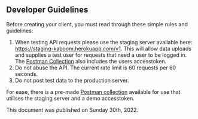 ## Developer Guidelines

Before creating your client, you must read through these simple rules and guidelines:
1. When testing API requests please use the staging server available here: https://staging-kaboom.herokuapp.com/v1. This will allow data uploads and supplies a test user for requests that need a user to be logged in. The [Postman Collection]() also includes the users accesstoken.
2. Do not abuse the API. The current rate limit is 60 requests per 60 seconds.
3. Do not post test data to the production server.

For ease, there is a pre-made [Postman collection]() available for use that utilises the staging server and a demo accesstoken.

This document was published on Sunday 30th, 2022.
